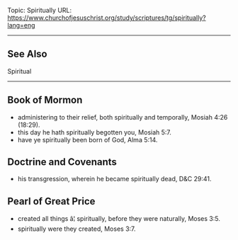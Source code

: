 Topic: Spiritually
URL: https://www.churchofjesuschrist.org/study/scriptures/tg/spiritually?lang=eng

---

## See Also

Spiritual

---

## Book of Mormon

- administering to their relief, both spiritually and temporally, Mosiah 4:26 (18:29).
- this day he hath spiritually begotten you, Mosiah 5:7.
- have ye spiritually been born of God, Alma 5:14.

## Doctrine and Covenants

- his transgression, wherein he became spiritually dead, D&C 29:41.

## Pearl of Great Price

- created all things â¦ spiritually, before they were naturally, Moses 3:5.
- spiritually were they created, Moses 3:7.

